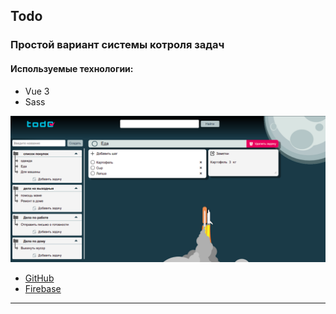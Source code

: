 ## Todo
### Простой вариант системы котроля задач
#### Используемые технологии:
- Vue 3
- Sass

![Exapmle](./todo.png)

- [GitHub](https://github.com/RKolbnev/todo_vue)
- [Firebase](https://todo-vue-e2829.web.app/)
***